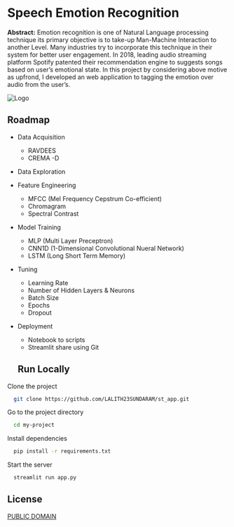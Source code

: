 
# Speech Emotion Recognition 

**Abstract:**
Emotion recognition is one of Natural Language processing technique its primary objective is 
to take-up Man-Machine Interaction to another Level. Many industries try to incorporate this 
technique in their system for better user engagement. In 2018, leading audio streaming 
platform Spotify patented their recommendation engine to suggests songs based on user’s 
emotional state. In this project by considering above motive as upfrond, I developed an web application 
to tagging the emotion over audio from the user’s.




![Logo](https://static.c.realme.com/IN/thread/1207342925214646272.gif )

    
## Roadmap

- Data Acquisition
    
    - RAVDEES
    - CREMA -D

- Data Exploration

- Feature Engineering
    - MFCC (Mel Frequency Cepstrum Co-efficient)
    - Chromagram
    - Spectral Contrast
- Model Training
    - MLP (Multi Layer Preceptron)
    - CNN1D (1-Dimensional Convolutional Nueral Network)
    - LSTM (Long Short Term Memory)
- Tuning
    - Learning Rate
    - Number of Hidden Layers & Neurons
    - Batch Size
    - Epochs
    - Dropout
- Deployment
    - Notebook to scripts
    - Streamlit share using Git


 


  


  ## Run Locally

Clone the project

```bash
  git clone https://github.com/LALITH23SUNDARAM/st_app.git
```

Go to the project directory

```bash
  cd my-project
```

Install dependencies

```bash
  pip install -r requirements.txt 
```

Start the server

```bash
  streamlit run app.py
```  
## License

[PUBLIC DOMAIN]()

  